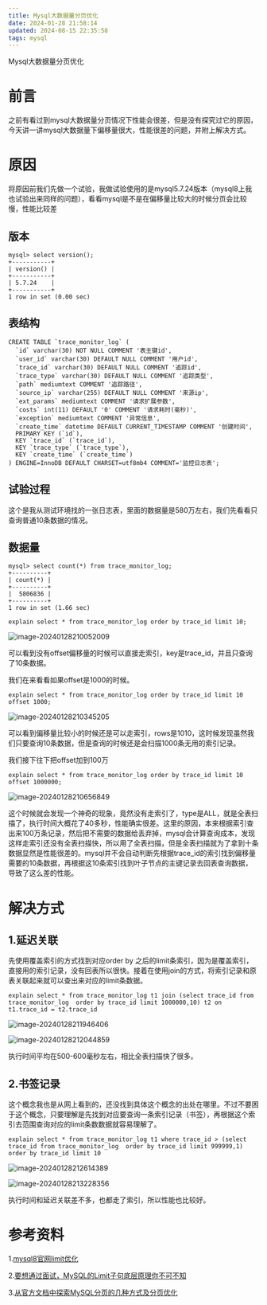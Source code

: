 ```yaml
---
title: Mysql大数据量分页优化
date: 2024-01-28 21:58:14
updated: 2024-08-15 22:35:58
tags: mysql
---
```

Mysql大数据量分页优化

# 前言

之前有看过到mysql大数据量分页情况下性能会很差，但是没有探究过它的原因，今天讲一讲mysql大数据量下偏移量很大，性能很差的问题，并附上解决方式。



# 原因

将原因前我们先做一个试验，我做试验使用的是mysql5.7.24版本（mysql8上我也试验出来同样的问题），看看mysql是不是在偏移量比较大的时候分页会比较慢，性能比较差

## 版本
```
mysql> select version();
+-----------+
| version() |
+-----------+
| 5.7.24    |
+-----------+
1 row in set (0.00 sec)
```

## 表结构

```
CREATE TABLE `trace_monitor_log` (
  `id` varchar(30) NOT NULL COMMENT '表主键id',
  `user_id` varchar(30) DEFAULT NULL COMMENT '用户id',
  `trace_id` varchar(30) DEFAULT NULL COMMENT '追踪id',
  `trace_type` varchar(30) DEFAULT NULL COMMENT '追踪类型',
  `path` mediumtext COMMENT '追踪路径',
  `source_ip` varchar(255) DEFAULT NULL COMMENT '来源ip',
  `ext_params` mediumtext COMMENT '请求扩展参数',
  `costs` int(11) DEFAULT '0' COMMENT '请求耗时(毫秒)',
  `exception` mediumtext COMMENT '异常信息',
  `create_time` datetime DEFAULT CURRENT_TIMESTAMP COMMENT '创建时间',
  PRIMARY KEY (`id`),
  KEY `trace_id` (`trace_id`),
  KEY `trace_type` (`trace_type`),
  KEY `create_time` (`create_time`)
) ENGINE=InnoDB DEFAULT CHARSET=utf8mb4 COMMENT='监控日志表';
```

## 试验过程

这个是我从测试环境找的一张日志表，里面的数据量是580万左右，我们先看看只查询普通10条数据的情况。

## 数据量
```
mysql> select count(*) from trace_monitor_log;
+----------+
| count(*) |
+----------+
|  5806836 |
+----------+
1 row in set (1.66 sec)
```

```
explain select * from trace_monitor_log order by trace_id limit 10;
```

![image-20240128210052009](https://wxwwt-oss.oss-cn-hangzhou.aliyuncs.com/imgRepo/image-20240128210052009.png)

可以看到没有offset偏移量的时候可以直接走索引，key是trace_id，并且只查询了10条数据。

我们在来看看如果offset是1000的时候。

```
explain select * from trace_monitor_log order by trace_id limit 10 offset 1000;
```

![image-20240128210345205](https://wxwwt-oss.oss-cn-hangzhou.aliyuncs.com/imgRepo/image-20240128210345205.png)

可以看到偏移量比较小的时候还是可以走索引，rows是1010，这时候发现虽然我们只要查询10条数据，但是查询的时候还是会扫描1000条无用的索引记录。

我们接下往下把offset加到100万

```
explain select * from trace_monitor_log order by trace_id limit 10 offset 1000000;
```

![image-20240128210656849](https://wxwwt-oss.oss-cn-hangzhou.aliyuncs.com/imgRepo/image-20240128210656849.png)

这个时候就会发现一个神奇的现象，竟然没有走索引了，type是ALL，就是全表扫描了，执行时间大概花了40多秒，性能确实很差。这里的原因，本来根据索引查出来100万条记录，然后把不需要的数据给丢弃掉，mysql会计算查询成本，发现这样走索引还没有全表扫描快，所以用了全表扫描，但是全表扫描就为了拿到十条数据显然是性能很差的。mysql并不会自动判断先根据trace_id的索引找到偏移量需要的10条数据，再根据这10条索引找到叶子节点的主键记录去回表查询数据，导致了这么差的性能。



# 解决方式

## 1.延迟关联

先使用覆盖索引的方式找到对应order by 之后的limit条索引，因为是覆盖索引，直接用的索引记录，没有回表所以很快。接着在使用join的方式，将索引记录和原表关联起来就可以查出来对应的limit条数据。

```
explain select * from trace_monitor_log t1 join (select trace_id from trace_monitor_log  order by trace_id limit 1000000,10) t2 on t1.trace_id = t2.trace_id
```

![image-20240128211946406](https://wxwwt-oss.oss-cn-hangzhou.aliyuncs.com/imgRepo/image-20240128211946406.png)

![image-20240128212044859](https://wxwwt-oss.oss-cn-hangzhou.aliyuncs.com/imgRepo/image-20240128212044859.png)

执行时间平均在500-600毫秒左右，相比全表扫描快了很多。

## 2.书签记录

这个概念我也是从网上看到的，还没找到具体这个概念的出处在哪里。不过不要困于这个概念，只要理解是先找到对应要查询一条索引记录（书签），再根据这个索引去范围查询对应的limit条数数据就容易理解了。

```
explain select * from trace_monitor_log t1 where trace_id > (select trace_id from trace_monitor_log  order by trace_id limit 999999,1)   order by trace_id limit 10
```

![image-20240128212614389](https://wxwwt-oss.oss-cn-hangzhou.aliyuncs.com/imgRepo/image-20240128212614389.png)

![image-20240128213228356](https://wxwwt-oss.oss-cn-hangzhou.aliyuncs.com/imgRepo/image-20240128213228356.png)

执行时间和延迟关联差不多，也都走了索引，所以性能也比较好。



# 参考资料

1.[mysql8官网limit优化](https://dev.mysql.com/doc/refman/8.0/en/limit-optimization.html)

2.[要想通过面试，MySQL的Limit子句底层原理你不可不知](https://blog.csdn.net/qq_34115899/article/details/120727513)

3.[从官方文档中探索MySQL分页的几种方式及分页优化](https://www.cnblogs.com/kanlon2015/p/14364407.html)